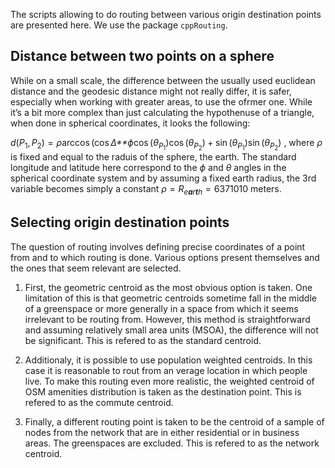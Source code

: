 The scripts allowing to do routing between various origin destination
points are presented here. We use the package `cppRouting`.

Distance between two points on a sphere
---------------------------------------

While on a small scale, the difference between the usually used
euclidean distance and the geodesic distance might not really differ, it
is safer, especially when working with greater areas, to use the ofrmer
one. While it’s a bit more complex than just calculating the hypothenuse
of a triangle, when done in spherical coordinates, it looks the
following:

*d*(*P*<sub>1</sub>, *P*<sub>2</sub>) = *ρ*arccos (cos *Δ**ϕ*cos (*θ*<sub>*P*<sub>1</sub></sub>)cos (*θ*<sub>*P*<sub>2</sub></sub>) + sin (*θ*<sub>*P*<sub>1</sub></sub>)sin (*θ*<sub>*P*<sub>2</sub></sub>)
, where *ρ* is fixed and equal to the raduis of the sphere, the earth.
The standard longitude and latitude here correspond to the *ϕ* and *θ*
angles in the spherical coordinate system and by assuming a fixed earth
radius, the 3rd variable becomes simply a constant
*ρ* = *R*<sub>*e**a**r**t**h*</sub> = 6371010 meters.

Selecting origin destination points
-----------------------------------

The question of routing involves defining precise coordinates of a point
from and to which routing is done. Various options present themselves
and the ones that seem relevant are selected.

1.  First, the geometric centroid as the most obvious option is taken.
    One limitation of this is that geometric centroids sometime fall in
    the middle of a greenspace or more generally in a space from which
    it seems irrelevant to be routing from. However, this method is
    straightforward and assuming relatively small area units (MSOA), the
    difference will not be significant. This is refered to as the
    standard centroid.

2.  Additionaly, it is possible to use population weighted centroids. In
    this case it is reasonable to rout from an verage location in which
    people live. To make this routing even more realistic, the weighted
    centroid of OSM amenities distribution is taken as the destination
    point. This is refered to as the commute centroid.

3.  Finally, a different routing point is taken to be the centroid of a
    sample of nodes from the network that are in either residential or
    in business areas. The greenspaces are excluded. This is refered to
    as the network centroid.
